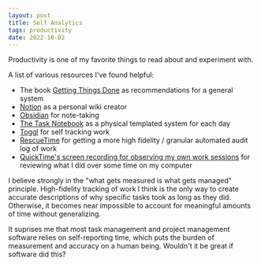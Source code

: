 ```yaml
---
layout: post
title: Self Analytics
tags: productivity
date: 2022-10-02
---
```


Productivity is one of my favorite things to read about and experiment with.

A list of various resources I've found helpful:

- The book [Getting Things Done](https://www.amazon.com/Getting-Things-Done-Stress-Free-Productivity/dp/0143126563/ref=asc_df_0143126563/?tag=hyprod-20&linkCode=df0&hvadid=316997822370&hvpos=&hvnetw=g&hvrand=469227348480918262&hvpone=&hvptwo=&hvqmt=&hvdev=c&hvdvcmdl=&hvlocint=&hvlocphy=9001970) as recommendations for a general system
- [Notion](https://www.notion.so/) as a personal wiki creator
- [Obsidian](https://obsidian.md/) for note-taking
- [The Task Notebook](https://somethingdelightful.com/crgibson/mj174-22696) as a physical templated system for each day
- [Toggl](https://toggl.com/) for self tracking work
- [RescueTime](https://www.rescuetime.com/rtx/overview) for getting a more high fidelity / granular automated audit log of work
- [QuickTime's screen recording for observing my own work sessions](https://support.apple.com/guide/quicktime-player/record-your-screen-qtp97b08e666/mac) for reviewing what I did over some time on my computer

I believe strongly in the "what gets measured is what gets managed" principle. High-fidelity tracking of work I think is the only way to create accurate descriptions of why specific tasks took as long as they did. Otherwise, it becomes near impossible to account for meaningful amounts of time without generalizing.

It suprises me that most task management and project management software relies on self-reporting time, which puts the burden of measurement and accuracy on a human being. Wouldn't it be great if software did this?
